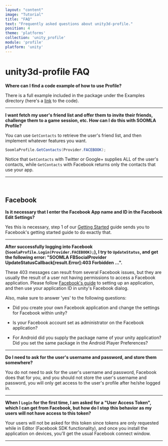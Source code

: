 ```yaml
---
layout: "content"
image: "Tutorial"
title: "FAQ"
text: "Frequently asked questions about unity3d-profile."
position: 4
theme: 'platforms'
collection: 'unity_profile'
module: 'profile'
platform: 'unity'
---
```


# unity3d-profile FAQ

**Where can I find a code example of how to use Profile?**

There is a full example included in the package under the Examples directory (here's a [link](https://github.com/soomla/unity3d-profile/blob/master/Soomla/Assets/Examples/MuffinRush/ExampleWindow.cs) to the code).

---

**I want fetch my user's friend list and offer them to invite their friends, challenge them to a game session, etc. How can I do this with SOOMLA Profile?**

You can use `GetContacts` to retrieve the user's friend list, and then implement whatever features you want.

``` cs
SoomlaProfile.GetContacts(Provider.FACEBOOK);
```

Notice that `GetContacts` with Twitter or Google+ supplies ALL of the user's contacts, while `GetContacts` with Facebook returns only the contacts that use your app.

---

<br>

## Facebook

**Is it necessary that I enter the Facebook App name and ID in the Facebook Edit Settings?**

Yes this is necessary, step 1 of our [Getting Started](unity/profile/Profile_GettingStarted) guide sends you to Facebook's getting started guide to do exactly that.

---

**After successfully logging into Facebook (`SoomlaProfile.Login(Provider.FACEBOOK);`), I try to `UpdateStatus`, and get the following error: "SOOMLA FBSocialProvider UpdateStatusCallback[result.Error]:403 Forbidden ...".**

These 403 messages can result from several Facebook issues, but they are usually the result of a user not having permissions to access a Facebook application. Please follow [Facebook's guide](https://developers.facebook.com/docs/unity/getting-started/canvas#create) to setting up an application, and then use your application ID in unity's Facebook dialog.

Also, make sure to answer 'yes' to the following questions:

- Did you create your own Facebook application and change the settings for Facebook within unity?

- Is your Facebook account set as administrator on the Facebook application?

- For Android did you supply the package name of your unity application? Did you set the same package in the Android Player Preferences?

---

**Do I need to ask for the user's username and password, and store them somewhere?**

You do not need to ask for the user's username and password, Facebook does that for you, and you should not store the user's username and password, you will only get access to the user's profile after he/she logged in.

---

**When I `Login` for the first time, I am asked for a "User Access Token", which I can get from Facebook, but how do I stop this behavior as my users will not have access to this token?**

Your users will not be asked for this token since tokens are only requested while in Editor (Facebook SDK functionality), and once you install the application on devices, you'll get the usual Facebook connect window.

---
